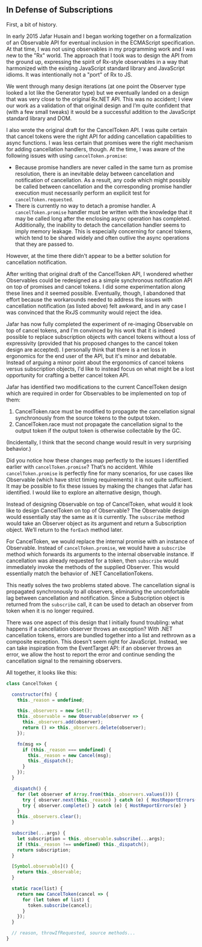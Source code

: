 ## In Defense of Subscriptions

First, a bit of history.

In early 2015 Jafar Husain and I began working together on a formalization of an Observable API for eventual inclusion in the ECMAScript specification. At that time, I was not using observables in my programming work and I was new to the "Rx" world. The approach that I took was to design the API from the ground up, expressing the spirit of Rx-style observables in a way that harmonized with the existing JavaScript standard library and JavaScript idioms. It was intentionally not a "port" of Rx to JS.

We went through many design iterations (at one point the Observer type looked a lot like the Generator type) but we eventually landed on a design that was very close to the original Rx.NET API. This was no accident; I view our work as a validation of that original design and I’m quite confident that (with a few small tweaks) it would be a successful addition to the JavaScript standard library and DOM.

I also wrote the original draft for the CancelToken API. I was quite certain that cancel tokens were the right API for adding cancellation capabilities to async functions. I was less certain that promises were the right mechanism for adding cancellation handlers, though. At the time, I was aware of the following issues with using `cancelToken.promise`:

- Because promise handlers are never called in the same turn as promise resolution, there is an inevitable delay between cancellation and notification of cancellation. As a result, any code which might possibly be called between cancellation and the corresponding promise handler execution must necessarily perform an explicit test for `cancelToken.requested`.
- There is currently no way to detach a promise handler. A `cancelToken.promise` handler must be written with the knowledge that it may be called long after the enclosing async operation has completed. Additionally, the inability to detach the cancellation handler seems to imply memory leakage. This is especially concerning for cancel tokens, which tend to be shared widely and often outlive the async operations that they are passed to.

However, at the time there didn't appear to be a better solution for cancellation notification.

After writing that original draft of the CancelToken API, I wondered whether Observables could be redesigned as a simple synchronous notification API on top of promises and cancel tokens. I did some experimentation along these lines and it seemed possible. Eventually, though, I abandoned that effort because the workarounds needed to address the issues with cancellation notification (as listed above) felt awkward, and in any case I was convinced that the RxJS community would reject the idea.

Jafar has now fully completed the experiment of re-imaging Observable on top of cancel tokens, and I'm convinced by his work that it is indeed possible to replace subscription objects with cancel tokens without a loss of expressivity (provided that his proposed changes to the cancel token design are accepted). I personally think that there is a net loss in ergonomics for the end user of the API, but it's minor and debatable. Instead of arguing a minor point about the ergonomics of cancel tokens versus subscription objects, I'd like to instead focus on what might be a lost opportunity for crafting a better cancel token API.

Jafar has identified two modifications to the current CancelToken design which are required in order for Observables to be implemented on top of them:

1. CancelToken.race must be modified to propagate the cancellation signal synchronously from the source tokens to the output token.
2. CancelToken.race must not propagate the cancellation signal to the output token if the output token is otherwise collectable by the GC.

(Incidentally, I think that the second change would result in very surprising behavior.)

Did you notice how these changes map perfectly to the issues I identified earlier with `cancelToken.promise`? That’s no accident. While `cancelToken.promise` is perfectly fine for many scenarios, for use cases like Observable (which have strict timing requirements) it is not quite sufficient. It may be possible to fix these issues by making the changes that Jafar has identified. I would like to explore an alternative design, though.

Instead of designing Observable on top of CancelToken, what would it look like to design CancelToken on top of Observable? The Observable design would essentially stay the same as it is currently. The `subscribe` method would take an Observer object as its argument and return a Subscription object. We’ll return to the `forEach` method later.

For CancelToken, we would replace the internal promise with an instance of Observable. Instead of `cancelToken.promise`, we would have a `subscribe` method which forwards its arguments to the internal observable instance. If cancellation was already requested for a token, then `subscribe` would immediately invoke the methods of the supplied Observer. This would essentially match the behavior of .NET CancellationTokens.

This neatly solves the two problems stated above. The cancellation signal is propagated synchronously to all observers, eliminating the uncomfortable lag between cancellation and notification. Since a Subscription object is returned from the `subscribe` call, it can be used to detach an observer from token when it is no longer required.

There was one aspect of this design that I initially found troubling: what happens if a cancellation observer throws an exception? With .NET cancellation tokens, errors are bundled together into a list and rethrown as a composite exception. This doesn't seem right for JavaScript. Instead, we can take inspiration from the EventTarget API: if an observer throws an error, we allow the host to report the error and continue sending the cancellation signal to the remaining observers.

All together, it looks like this:

```js
class CancelToken {

  constructor(fn) {
    this._reason = undefined;

    this._observers = new Set();
    this._observable = new Observable(observer => {
      this._observers.add(observer);
      return () => this._observers.delete(observer);
    });

    fn(msg => {
      if (this._reason === undefined) {
        this._reason = new Cancel(msg);
        this._dispatch();
      }
    });
  }

  _dispatch() {
    for (let observer of Array.from(this._observers.values())) {
      try { observer.next(this._reason) } catch (e) { HostReportErrors(e) }
      try { observer.complete() } catch (e) { HostReportErrors(e) }
    }
    this._observers.clear();
  }

  subscribe(...args) {
    let subscription = this._observable.subscribe(...args);
    if (this._reason !== undefined) this._dispatch();
    return subscription;
  }

  [Symbol.observable]() {
    return this._observable;
  }

  static race(list) {
    return new CancelToken(cancel => {
      for (let token of list) {
        token.subscribe(cancel);
      }
    });
  }

  // reason, throwIfRequested, source methods...
}
```
